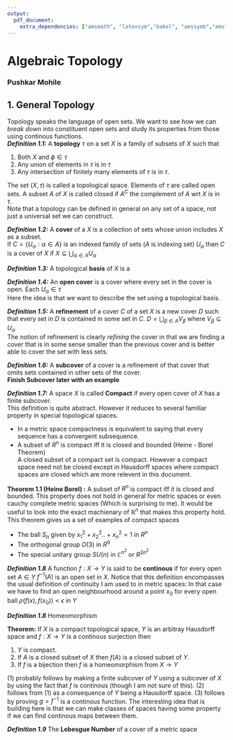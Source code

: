 ```yaml
---
output: 
  pdf_document:
    extra_dependencies: ["amsmath", "latexsym","babel", "amssymb","amsfonts"]
---
```


# Algebraic Topology
### Pushkar Mohile

## 1. General Topology
Topology speaks the language of open sets. We want to see how we can *break down* into constituent open sets and study its properties from those using continous functions.  
***Definition 1.1:*** A **topology** $\tau$ on a set $X$ is a family of subsets of $X$ such that  
1. Both $X$ and $\phi \in \tau$
2. Any union of elements in $\tau$ is in $\tau$
3. Any intersection of finitely many elements of $\tau$ is in $\tau$.  

The set $(X,\tau)$ is called a topological space. Elements of $\tau$ are called open sets. A subset $A$ of $X$ is called closed if $A^C$ the complement of $A$ wrt $X$ is in $\tau$.  
Note that a topology can be defined in general on any set of a space, not just a universal set we can construct.   

***Definition 1.2:*** A **cover** of a $X$ is a collection of sets whose union includes $X$ as a subset.   
If $C = \{U_\alpha: \alpha \in A \}$ is an indexed family of sets ($A$ is indexing set) $U_\alpha$ then $C$ is a cover of $X$ if $X\subseteq\bigcup_{\alpha\in A}U_\alpha$   

***Definition 1.3:*** A topological **basis** of $X$ is a  

***Definition 1.4:*** An **open cover** is a cover where every set in the cover is open. Each $U_\alpha \in \tau$  
Here the idea is that we want to describe the set using a topological basis.   

***Definition 1.5:*** A **refinement** of a cover $C$ of a set $X$ is a new cover $D$ such that every set in $D$ is contained in some set in $C$. $D = \bigcup_{\beta \in A} V_\beta$ where $V_\beta \subseteq U_\alpha$  
The notion of refinement is clearly *refining* the cover in that we are finding a cover that is in some sense smaller than the previous cover and is better able to cover the set with less sets.  

***Definition 1.6:*** A **subcover** of a cover is a refinement of that cover that omits sets contained in other sets of the cover.  
**Finish Subcover later with an example**  

***Definition 1.7:*** A space $X$ is called **Compact** if every open cover of $X$ has a finite subcover.  
This definition is quite abstract. However it reduces to several familiar property in special topological spaces. 
- In a metric space compactness is equivalent to saying that every sequence has a convergent subsequence. 
- A subset of $R^n$ is compact iff it is closed and bounded (Heine - Borel Theorem)  
A closed subset of a compact set is compact. However a compact space need not be closed except in Hausdorff spaces where compact spaces are closed which are more relevent in this document.  

**Theorem 1.1 (Heine Borel) :** A subset of $R^n$ is compact iff it is closed and bounded. This property does not hold in general for metric spaces or even cauchy complete metric spaces (Which is surprising to me). It would be useful to look into the exact machienary of $\mathbb{R}^n$ that makes this property hold. This theorem gives us a set of examples of compact spaces
- The ball $S_n$ given by $x_1^2 +x_2^2..+x_n^2 = 1$ in $R^n$
- The orthogonal group $O(3)$ in $R^9$
- The special unitary group $SU(n)$ in $\mathbb{C}^{n^2}$ or $R^{2n^2}$

***Definition 1.8*** A function $f: X \to Y$ is said to be **continous** if for every open set $A \in Y$ $f^{-1}(A)$ is an open set in $X$. Notice that this definition encompasses the usual definition of continuity I am used to in metric spaces: In that case we have to find an open neighbourhood around a point $x_0$ for every open ball $\rho(f(x),f(x_0)) < \epsilon$ in $Y$

***Definition 1.8*** Homeomorphism  

**Theorem:** If $X$ is a compact topological space, $Y$ is an arbitray Hausdorff space and $f: X \to Y$ is a continous surjection then 
1. $Y$ is compact. 
2. If $A$ is a closed subset of $X$ then $f(A)$ is a closed subset of $Y$. 
3. If $f$ is a bijection then $f$ is a homeomorphism from $X \to Y$  
   
(1) probably follows by making a finite subcover of $Y$ using a subcover of $X$ by using the fact that $f$ is continous (though I am not sure of this). (2) follows from (1) as a consequence of $Y$ being a Hausdorff space. (3) follows by proving $g = f^{-1}$ is a continous function.
The interesting idea that is building here is that we can make classes of spaces having some property if we can find continous maps between them.  

***Definition 1.9*** The **Lebesgue Number** of a cover of a metric space 